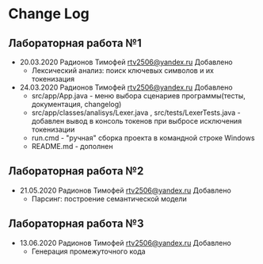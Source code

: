 # Change Log
## Лабораторная работа №1
* 20.03.2020 Радионов Тимофей <rtv2506@yandex.ru>
Добавлено
    + Лексический анализ: поиск ключевых символов и их токенизация
* 24.03.2020 Радионов Тимофей <rtv2506@yandex.ru>
Добавлено
    + src/app/App.java - меню выбора сценариев программы(тесты, документация, changelog)
    + src/app/classes/analisys/Lexer.java , src/tests/LexerTests.java - добавлен вывод в консоль токенов при выбросе исключения токенизации
    + run.cmd - "ручная" сборка проекта в командной строке Windows
    + README.md - дополнен
## Лабораторная работа №2
* 21.05.2020 Радионов Тимофей <rtv2506@yandex.ru>
Добавлено
    + Парсинг: построение семантической модели
## Лабораторная работа №3
* 13.06.2020 Радионов Тимофей <rtv2506@yandex.ru>
Добавлено
    + Генерация промежуточного кода